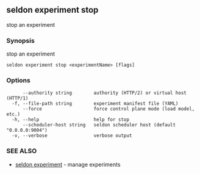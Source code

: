 ---
---

## seldon experiment stop

stop an experiment

### Synopsis

stop an experiment

```
seldon experiment stop <experimentName> [flags]
```

### Options

```
      --authority string        authority (HTTP/2) or virtual host (HTTP/1)
  -f, --file-path string        experiment manifest file (YAML)
      --force                   force control plane mode (load model, etc.)
  -h, --help                    help for stop
      --scheduler-host string   seldon scheduler host (default "0.0.0.0:9004")
  -v, --verbose                 verbose output
```

### SEE ALSO

* [seldon experiment](seldon_experiment.md)	 - manage experiments

